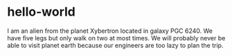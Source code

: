 # hello-world

I am an alien from the planet Xybertron located in galaxy PGC 6240. We have five legs but only walk on two at most times. We will probably never be able to visit planet earth because our engineers are too lazy to plan the trip.
